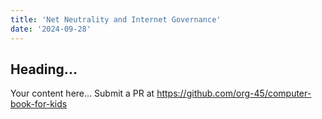 ```yaml
---
title: 'Net Neutrality and Internet Governance'
date: '2024-09-28'
---
```


## Heading...
Your content here...
Submit a PR at https://github.com/org-45/computer-book-for-kids
